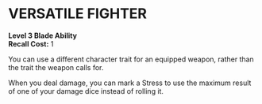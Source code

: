 # VERSATILE FIGHTER

**Level 3 Blade Ability**  
**Recall Cost:** 1

You can use a different character trait for an equipped weapon, rather than the trait the weapon calls for.

When you deal damage, you can mark a Stress to use the maximum result of one of your damage dice instead of rolling it.